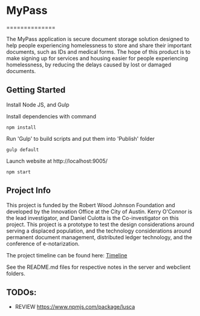 # MyPass
==============

The MyPass application is secure document storage solution designed to help people experiencing homelessness to store and share their important documents, such as IDs and medical forms.  The hope of this product is to make signing up for services and housing easier for people experiencing homelessness, by reducing the delays caused by lost or damaged documents.

## Getting Started

Install Node JS, and Gulp

Install dependencies with command 
```
npm install
```

Run 'Gulp' to build scripts and put them into 'Publish' folder
```
gulp default
```
  
Launch website at http://localhost:9005/
  ```
  npm start
  ```
  

## Project Info

This project is funded by the Robert Wood Johnson Foundation and developed by the Innovation Office at the City of Austin.  Kerry O'Connor is the lead investigator, and Daniel Culotta is the Co-investigator on this project.  This project is a prototype to test the design considerations around serving a displaced population, and the technology considerations around permanent document management, distributed ledger technology, and the conference of e-notarization. 

The project timeline can be found here: [Timeline](https://docs.google.com/spreadsheets/d/1kMICJU_4RQoiki9yyuenM59W-u7ECp5vaF7qTbelfvQ/edit?usp=sharing)


See the README.md files for respective notes in the server and webclient folders.


TODOs:
-------
- REVIEW https://www.npmjs.com/package/lusca

